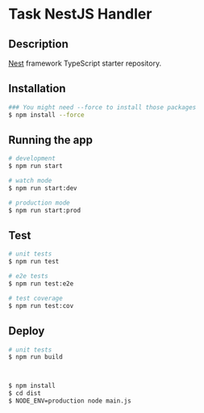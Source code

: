 # Task NestJS Handler


## Description

[Nest](https://github.com/nestjs/nest) framework TypeScript starter repository.
## Installation

```bash
### You might need --force to install those packages
$ npm install --force
```

## Running the app

```bash
# development
$ npm run start

# watch mode
$ npm run start:dev

# production mode
$ npm run start:prod
```

## Test

```bash
# unit tests
$ npm run test

# e2e tests
$ npm run test:e2e

# test coverage
$ npm run test:cov
```

## Deploy
```bash
# unit tests
$ npm run build



$ npm install
$ cd dist
$ NODE_ENV=production node main.js

```

